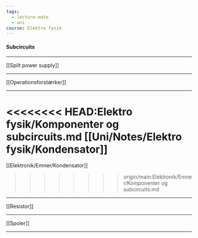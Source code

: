 ```yaml
---
tags:
  - lecture-note
  - uni
course: Elektro fysik
---
```


#### Subcircuits

***
[[Spilt power supply]]
***
[[Operationsforstærker]]
***
<<<<<<<< HEAD:Elektro fysik/Komponenter og subcircuits.md
[[Uni/Notes/Elektro fysik/Kondensator]]
========
[[Elektronik/Emner/Kondensator]]
>>>>>>>> origin/main:Elektronik/Emner/Komponenter og subcircuits.md
***
[[Resistor]]
***
[[Spoler]]
***

